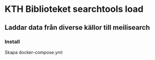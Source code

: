 # KTH Biblioteket searchtools load

## Laddar data från diverse källor till meilisearch

### Install
Skapa docker-compose.yml